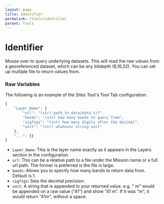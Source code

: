 ```yaml
---
layout: page
title: Identifier
permalink: /tools/identifier
parent: Tools
---
```


# Identifier

Mouse over to query underlying datasets. This will read the raw values from a georeferenced dataset, which can be any bitdepth (8,16,32). You can set up multiple file to return values from.

### Raw Variables

The following is an example of the Sites Tool's Tool Tab configuration:

```javascript
{
    "Layer_Name": {
        "url": "(str) path_to_data/data.tif",
        "bands": "(int) how many bands to query from",
        "sigfigs": "(int) how many digits after the decimal",
        "unit": "(str) whatever string unit"
    },
    "...": {}
}
```

- `Layer_Name`: This is the layer name exactly as it appears in the Layers section in the configuration.
- `url`: This can be a relative path to a file under the Mission name or a full url path. The former is preferred is the file is large.
- `bands`: Allows you to specify how many bands to return data from. Default is 1.
- `sigfigs`: Sets the decimal precision.
- `unit`: A string that is appended to your returned value. e.g. " m" would be appended on a raw value ("41") and show "41 m". If it was "m", it would return "41m", without a space.
